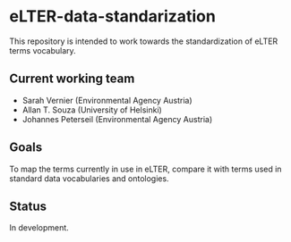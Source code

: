 # eLTER-data-standarization
This repository is intended to work towards the standardization of eLTER terms vocabulary.

## Current working team
 - Sarah Vernier (Environmental Agency Austria)
 - Allan T. Souza (University of Helsinki)
 - Johannes Peterseil (Environmental Agency Austria)
 
## Goals
To map the terms currently in use in eLTER, compare it with terms used in standard data vocabularies and ontologies.

## Status
In development.

